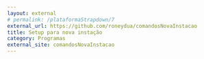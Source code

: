 ```yaml
---
layout: external
# permalink: /plataformaStrapdown/7
external_url: https://github.com/roneydua/comandosNovaInstacao
title: Setup para nova instação
category: Programas
external_site: comandosNovaInstacao
---
```

